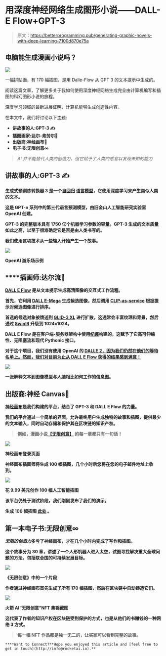 # 用深度神经网络生成图形小说——DALL-E Flow+GPT-3

> 原文：<https://betterprogramming.pub/generating-graphic-novels-with-deep-learning-7100d870e75a>

## 电脑能生成漫画小说吗？

![](img/251f5a3313d0ccc1a3c9e9d98acf3501.png)

一幅拼贴画，有 170 幅插图，是用 Dalle-Flow 从 GPT 3 的文本提示中生成的。

阅读这篇文章，了解更多关于我如何使用深度神经网络生成完全由计算机编写和插图的科幻图形小说的旅程。

深度学习领域的最新进展证明，计算机能够生成创造性内容。

在本文中，我们将讨论以下主题:

*   **讲故事的人:GPT-3 ✍️**
*   **插图画家:达尔-弗劳尔🎨**
*   **出版商:神经画布🧠**
*   **电子书:无限创意∞**

> *AI 并不能替代人类的创造力，但它赋予了人类的感官以发现未知的能力*

## ****讲故事的人:GPT-3 ✍️****

**生成式预训练转换器 3 是一个[自回归](https://en.wikipedia.org/wiki/Autoregressive_model) [语言模型](https://en.wikipedia.org/wiki/Language_model)，它使用深度学习来产生类似人类的文本。**

**这是 GPT-n 系列中的第三代语言预测模型，由旧金山人工智能研究实验室 OpenAI 创建。**

**GPT-3 的完整版本具有 1750 亿个机器学习参数的容量。GPT-3 生成的文本质量如此之高，以至于很难确定它是否是由人类书写的。**

**我们使用这项技术从一些输入开始产生一个故事。**

**![](img/161a8628f29af38e09683e5053417e3b.png)**

**OpenAI 游乐场示例**

## ****插画师:达尔**流🎨**

**[DALL E Flow](https://github.com/jina-ai/dalle-flow) 是从文本提示生成高清图像的交互式工作流程。**

**首先，它利用 [DALL E-Mega](https://github.com/borisdayma/dalle-mini) 生成候选图像，然后调用 [CLIP-as-service](https://github.com/jina-ai/clip-as-service) 根据提示对候选图像进行排序。**

**首选的候选对象被馈送到 [GLID-3 XL](https://github.com/Jack000/glid-3-xl) 进行扩散，这通常会丰富纹理和背景，然后通过 [SwinIR](https://github.com/JingyunLiang/SwinIR) 升级到 1024x1024。**

**DALL E Flow 是在客户端-服务器架构中使用[纪娜](https://github.com/jina-ai/jina)构建的，这赋予了它高可伸缩性、无阻塞流和现代 Pythonic 接口。**

**对于这个项目，我们没有使用 OpenAI 的 [DALLE 2，因为我们仍然在他们的等待名单上。然而，我们对目前为止从 DALL E Flow 获得的结果感到满意！](https://openai.com/)**

**![](img/5771f69870dd9bca67392a768d045063.png)**

**一张解释文本到图像模型与人脑相比如何工作的信息图。**

## ****出版商:神经 Canvas🧠****

**[神经画布](https://neuralcanvas.io/)是我们构建的平台，结合了 GPT-3 和 DALL E Flow 的力量。**

**我们的平台通过一个简单的界面，允许最终用户生成独特的故事和插图，提供最少的文本输入，同时自动存储和保护其在区块链的知识产权。**

> **例如，漫画小说[**【无限创意】**](https://neuralcanvas.io//#illustrations) 的每一章都只有一句话！**

**![](img/fe6ce60dd19809c66d35a4e4a9b7fc06.png)**

**神经画布登录页面**

**神经画布插画师将生成 100 幅插图，几个小时后您将在您的电子邮件地址上收到。**

**![](img/988e4ce5318aa4cc4255300bc8e6c598.png)**

**花 9.99 美元创作 100 幅人工智能插图**

**该平台仍处于测试阶段，我们刚刚发布了我们的演示。**

****生成 100 幅插图** [**此处**](https://neuralcanvas.io/) **。****

## ****第一本电子书:无限创意∞****

***无限的创造力*多亏了神经画布，才在几个小时内完成了写作和插图。**

**这个故事分为 30 章，讲述了一个人形机器人进入太空，试图寻找解决重大全球问题的方法，包括联合国的可持续发展目标。**

**![](img/92a469e2820e84801d1377469751cd4d.png)**

**《无限创意》中的一个片段**

**作者通过神经画布首先生成了所有 170 幅插图，然后在区块链中自动铸造它们。**

**![](img/1583b4995118c3e19d366f4a599dff0b.png)**

**火箭 AI“无限创意”NFT 集锦截图**

**这代表了作者的知识产权在区块链受到保护的方式，也是从他们的书赚钱的一种网络 3 方式。**

> **每一幅 NFT 作品都是独一无二的，让买家可以看到完整的故事。**

```
****Want to Connect?**Hope you enjoyed this article and [feel free to get in touch](http://info@rocketai.io).**
```